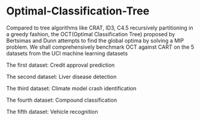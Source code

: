 # Optimal-Classification-Tree
Compared to tree algorithms like CRAT, ID3, C4.5 recursively partitioning in a greedy fashion, the OCT(Optimal Classification Tree) proposed by Bertsimas and Dunn attempts to find the global optima by solving a MIP problem. We shall comprehensively benchmark OCT against CART on the 5 datasets from the UCI machine learning datasets

The first dataset: Credit approval prediction

The second dataset: Liver disease detection

The third dataset: Climate model crash identification

The fourth dataset: Compound classification

The fifth dataset: Vehicle recognition
